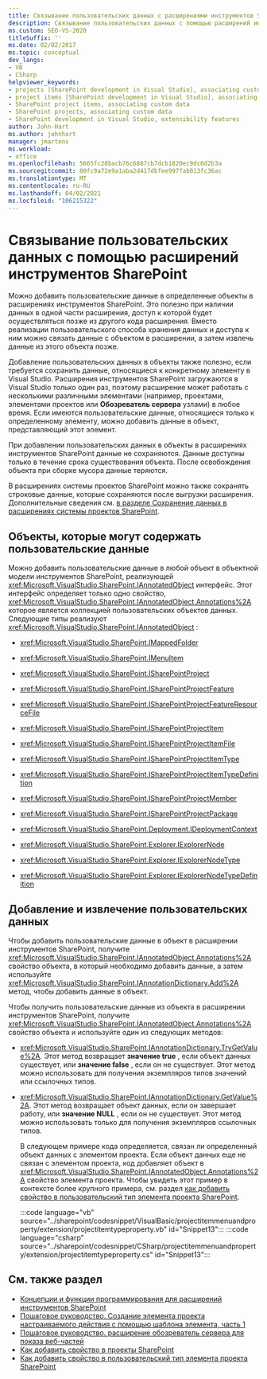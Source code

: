 ```yaml
---
title: Связывание пользовательских данных с расширениями инструментов SharePoint | Документация Майкрософт
description: Связывание пользовательских данных с помощью расширений инструментов SharePoint. См. список объектов, которые могут содержать пользовательские данные. Добавление и извлечение пользовательских данных.
ms.custom: SEO-VS-2020
titleSuffix: ''
ms.date: 02/02/2017
ms.topic: conceptual
dev_langs:
- VB
- CSharp
helpviewer_keywords:
- projects [SharePoint development in Visual Studio], associating custom data
- project items [SharePoint development in Visual Studio], associating custom data
- SharePoint project items, associating custom data
- SharePoint projects, associating custom data
- SharePoint development in Visual Studio, extensibility features
author: John-Hart
ms.author: johnhart
manager: jmartens
ms.workload:
- office
ms.openlocfilehash: 5665fc28bacb76c6887cb7dcb1820ec9dc0d2b3a
ms.sourcegitcommit: 80fc9a72e9a1aba2d417dbfee997fab013fc36ac
ms.translationtype: MT
ms.contentlocale: ru-RU
ms.lasthandoff: 04/02/2021
ms.locfileid: "106215322"
---
```

# <a name="associate-custom-data-with-sharepoint-tools-extensions"></a>Связывание пользовательских данных с помощью расширений инструментов SharePoint
  Можно добавить пользовательские данные в определенные объекты в расширениях инструментов SharePoint. Это полезно при наличии данных в одной части расширения, доступ к которой будет осуществляться позже из другого кода расширения. Вместо реализации пользовательского способа хранения данных и доступа к ним можно связать данные с объектом в расширении, а затем извлечь данные из этого объекта позже.

 Добавление пользовательских данных в объекты также полезно, если требуется сохранить данные, относящиеся к конкретному элементу в Visual Studio. Расширения инструментов SharePoint загружаются в Visual Studio только один раз, поэтому расширение может работать с несколькими различными элементами (например, проектами, элементами проектов или **Обозреватель сервера** узлами) в любое время. Если имеются пользовательские данные, относящиеся только к определенному элементу, можно добавить данные в объект, представляющий этот элемент.

 При добавлении пользовательских данных в объекты в расширениях инструментов SharePoint данные не сохраняются. Данные доступны только в течение срока существования объекта. После освобождения объекта при сборке мусора данные теряются.

 В расширениях системы проектов SharePoint можно также сохранять строковые данные, которые сохраняются после выгрузки расширения. Дополнительные сведения см. [в разделе Сохранение данных в расширениях системы проектов SharePoint](../sharepoint/saving-data-in-extensions-of-the-sharepoint-project-system.md).

## <a name="objects-that-can-contain-custom-data"></a>Объекты, которые могут содержать пользовательские данные
 Можно добавить пользовательские данные в любой объект в объектной модели инструментов SharePoint, реализующей <xref:Microsoft.VisualStudio.SharePoint.IAnnotatedObject> интерфейс. Этот интерфейс определяет только одно свойство, <xref:Microsoft.VisualStudio.SharePoint.IAnnotatedObject.Annotations%2A> которое является коллекцией пользовательских объектов данных. Следующие типы реализуют <xref:Microsoft.VisualStudio.SharePoint.IAnnotatedObject> :

- <xref:Microsoft.VisualStudio.SharePoint.IMappedFolder>

- <xref:Microsoft.VisualStudio.SharePoint.IMenuItem>

- <xref:Microsoft.VisualStudio.SharePoint.ISharePointProject>

- <xref:Microsoft.VisualStudio.SharePoint.ISharePointProjectFeature>

- <xref:Microsoft.VisualStudio.SharePoint.ISharePointProjectFeatureResourceFile>

- <xref:Microsoft.VisualStudio.SharePoint.ISharePointProjectItem>

- <xref:Microsoft.VisualStudio.SharePoint.ISharePointProjectItemFile>

- <xref:Microsoft.VisualStudio.SharePoint.ISharePointProjectItemType>

- <xref:Microsoft.VisualStudio.SharePoint.ISharePointProjectItemTypeDefinition>

- <xref:Microsoft.VisualStudio.SharePoint.ISharePointProjectMember>

- <xref:Microsoft.VisualStudio.SharePoint.ISharePointProjectPackage>

- <xref:Microsoft.VisualStudio.SharePoint.Deployment.IDeploymentContext>

- <xref:Microsoft.VisualStudio.SharePoint.Explorer.IExplorerNode>

- <xref:Microsoft.VisualStudio.SharePoint.Explorer.IExplorerNodeType>

- <xref:Microsoft.VisualStudio.SharePoint.Explorer.IExplorerNodeTypeDefinition>

## <a name="add-and-retrieve-custom-data"></a>Добавление и извлечение пользовательских данных
 Чтобы добавить пользовательские данные в объект в расширении инструментов SharePoint, получите <xref:Microsoft.VisualStudio.SharePoint.IAnnotatedObject.Annotations%2A> свойство объекта, в который необходимо добавить данные, а затем используйте <xref:Microsoft.VisualStudio.SharePoint.IAnnotationDictionary.Add%2A> метод, чтобы добавить данные в объект.

 Чтобы получить пользовательские данные из объекта в расширении инструментов SharePoint, получите <xref:Microsoft.VisualStudio.SharePoint.IAnnotatedObject.Annotations%2A> свойство объекта и используйте один из следующих методов:

- <xref:Microsoft.VisualStudio.SharePoint.IAnnotationDictionary.TryGetValue%2A>. Этот метод возвращает **значение true** , если объект данных существует, или **значение false** , если он не существует. Этот метод можно использовать для получения экземпляров типов значений или ссылочных типов.

- <xref:Microsoft.VisualStudio.SharePoint.IAnnotationDictionary.GetValue%2A>. Этот метод возвращает объект данных, если он завершает работу, или **значение NULL** , если он не существует. Этот метод можно использовать только для получения экземпляров ссылочных типов.

  В следующем примере кода определяется, связан ли определенный объект данных с элементом проекта. Если объект данных еще не связан с элементом проекта, код добавляет объект в <xref:Microsoft.VisualStudio.SharePoint.IAnnotatedObject.Annotations%2A> свойство элемента проекта. Чтобы увидеть этот пример в контексте более крупного примера, см. раздел [как добавить свойство в пользовательский тип элемента проекта SharePoint](../sharepoint/how-to-add-a-property-to-a-custom-sharepoint-project-item-type.md).

  :::code language="vb" source="../sharepoint/codesnippet/VisualBasic/projectitemmenuandproperty/extension/projectitemtypeproperty.vb" id="Snippet13":::
  :::code language="csharp" source="../sharepoint/codesnippet/CSharp/projectitemmenuandproperty/extension/projectitemtypeproperty.cs" id="Snippet13":::

## <a name="see-also"></a>См. также раздел
- [Концепции и функции программирования для расширений инструментов SharePoint](../sharepoint/programming-concepts-and-features-for-sharepoint-tools-extensions.md)
- [Пошаговое руководство. Создание элемента проекта настраиваемого действия с помощью шаблона элемента, часть 1](../sharepoint/walkthrough-creating-a-custom-action-project-item-with-an-item-template-part-1.md)
- [Пошаговое руководство. расширение обозреватель сервера для показа веб-частей](../sharepoint/walkthrough-extending-server-explorer-to-display-web-parts.md)
- [Как добавить свойство в проекты SharePoint](../sharepoint/how-to-add-a-property-to-sharepoint-projects.md)
- [Как добавить свойство в пользовательский тип элемента проекта SharePoint](../sharepoint/how-to-add-a-property-to-a-custom-sharepoint-project-item-type.md)
